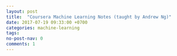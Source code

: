 ```yaml
---
layout: post
title:  "Coursera Machine Learning Notes (taught by Andrew Ng)"
date: 2017-07-19 09:33:00 +0700
categories: machine-learning
tags:
no-post-nav: 0
comments: 1
---
```

